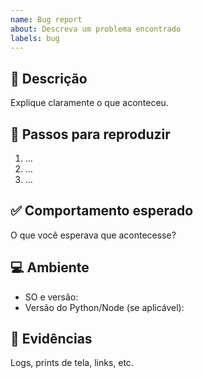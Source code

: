 ```yaml
---
name: Bug report
about: Descreva um problema encontrado
labels: bug
---
```


## 🐞 Descrição
Explique claramente o que aconteceu.

## 🔁 Passos para reproduzir
1. ...
2. ...
3. ...

## ✅ Comportamento esperado
O que você esperava que acontecesse?

## 💻 Ambiente
- SO e versão:
- Versão do Python/Node (se aplicável):

## 📎 Evidências
Logs, prints de tela, links, etc.
